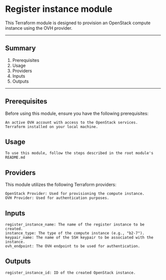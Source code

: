 # Register instance module

This Terraform module is designed to provision an OpenStack compute instance using the OVH provider.

---

## Summary

1. Prerequisites
2. Usage
3. Providers
4. Inputs
5. Outputs

---

## Prerequisites

Before using this module, ensure you have the following prerequisites:

    An active OVH account with access to the OpenStack services.
    Terraform installed on your local machine.


## Usage

    To use this module, follow the steps described in the root module's README.md


## Providers

This module utilizes the following Terraform providers:

    OpenStack Provider: Used for provisioning the compute instance.
    OVH Provider: Used for authentication purposes.


## Inputs

    register_instance_name: The name of the register instance to be created.
    instance_type: The type of the compute instance (e.g., "b2-7").
    keypair_name: The name of the SSH keypair to be associated with the instance.
    ovh_endpoint: The OVH endpoint to be used for authentication.


## Outputs

    register_instance_id: ID of the created OpenStack instance.

